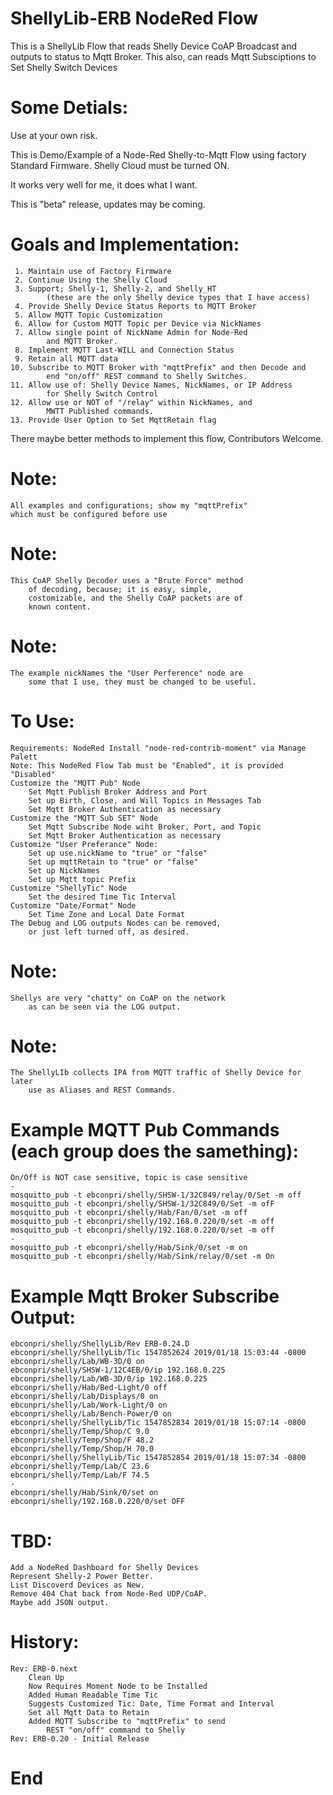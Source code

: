# ShellyLib-ERB NodeRed Flow
This is a ShellyLib Flow that reads Shelly Device CoAP Broadcast and outputs to status to Mqtt Broker. 
This also, can reads Mqtt Subsciptions to Set Shelly Switch Devices

# Some Detials:

Use at your own risk.
 
This is Demo/Example of a Node-Red Shelly-to-Mqtt Flow using 
factory Standard Firmware. Shelly Cloud must be turned ON.

It works very well for me, it does what I want.

This is "beta" release, updates may be coming.

# Goals and Implementation:

     1. Maintain use of Factory Firmware
     2. Continue Using the Shelly Cloud
     3. Support; Shelly-1, Shelly-2, and Shelly_HT
            (these are the only Shelly device types that I have access)
     4. Provide Shelly Device Status Reports to MQTT Broker
     5. Allow MQTT Topic Customization
     6. Allow for Custom MQTT Topic per Device via NickNames
     7. Allow single point of NickName Admin for Node-Red
            and MQTT Broker.
     8. Implement MQTT Last-WILL and Connection Status
     9. Retain all MQTT data
    10. Subscribe to MQTT Broker with "mqttPrefix" and then Decode and
            end "on/off" REST command to Shelly Switches.
    11. Allow use of: Shelly Device Names, NickNames, or IP Address
            for Shelly Switch Control
    12. Allow use or NOT of "/relay" within NickNames, and 
            MWTT Published commands.
    13. Provide User Option to Set MqttRetain flag

There maybe better methods to implement this flow,
    Contributors Welcome.
    
# Note:

    All examples and configurations; show my "mqttPrefix"
    which must be configured before use
    
# Note:

    This CoAP Shelly Decoder uses a "Brute Force" method
        of decoding, because; it is easy, simple,
        costomizable, and the Shelly CoAP packets are of
        known content.

# Note:

    The example nickNames the "User Perference" node are
        some that I use, they must be changed to be useful.

# To Use:

    Requirements: NodeRed Install "node-red-contrib-moment" via Manage Palett
    Note: This NodeRed Flow Tab must be "Enabled", it is provided "Disabled"
    Customize the "MQTT Pub" Node
        Set Mqtt Publish Broker Address and Port
        Set up Birth, Close, and Will Topics in Messages Tab
        Set Mqtt Broker Authentication as necessary
    Customize the "MQTT Sub SET" Node
        Set Mqtt Subscribe Node wiht Broker, Port, and Topic
        Set Mqtt Broker Authentication as necessary
    Customize "User Preferance" Node:
        Set up use.nickName to "true" or "false"
        Set up mqttRetain to "true" or "false"
        Set up NickNames
        Set up Mqtt topic Prefix
    Customize "ShellyTic" Node
        Set the desired Time Tic Interval
    Customize "Date/Format" Node
        Set Time Zone and Local Date Format
    The Debug and LOG outputs Nodes can be removed, 
        or just left turned off, as desired.
    
    
# Note:

    Shellys are very "chatty" on CoAP on the network
        as can be seen via the LOG output.

# Note:

    The ShellyLIb collects IPA from MQTT traffic of Shelly Device for later
        use as Aliases and REST Commands.
        
# Example MQTT Pub Commands (each group does the samething):

    On/Off is NOT case sensitive, topic is case sensitive
    -
    mosquitto_pub -t ebconpri/shelly/SHSW-1/32C849/relay/0/Set -m off
    mosquitto_pub -t ebconpri/shelly/SHSW-1/32C849/0/Set -m ofF
    mosquitto_pub -t ebconpri/shelly/Hab/Fan/0/set -m off
    mosquitto_pub -t ebconpri/shelly/192.168.0.220/0/set -m off
    mosquitto_pub -t ebconpri/shelly/192.168.0.220/0/set -m off
    -
    mosquitto_pub -t ebconpri/shelly/Hab/Sink/0/set -m on
    mosquitto_pub -t ebconpri/shelly/Hab/Sink/relay/0/set -m On
    
    
# Example Mqtt Broker Subscribe Output:

    ebconpri/shelly/ShellyLib/Rev ERB-0.24.D
    ebconpri/shelly/ShellyLib/Tic 1547852624 2019/01/18 15:03:44 -0800
    ebconpri/shelly/Lab/WB-3D/0 on
    ebconpri/shelly/SHSW-1/12C4EB/0/ip 192.168.0.225
    ebconpri/shelly/Lab/WB-3D/0/ip 192.168.0.225
    ebconpri/shelly/Hab/Bed-Light/0 off
    ebconpri/shelly/Lab/Displays/0 on
    ebconpri/shelly/Lab/Work-Light/0 on
    ebconpri/shelly/Lab/Bench-Power/0 on
    ebconpri/shelly/ShellyLib/Tic 1547852834 2019/01/18 15:07:14 -0800
    ebconpri/shelly/Temp/Shop/C 9.0
    ebconpri/shelly/Temp/Shop/F 48.2
    ebconpri/shelly/Temp/Shop/H 70.0
    ebconpri/shelly/ShellyLib/Tic 1547852854 2019/01/18 15:07:34 -0800
    ebconpri/shelly/Temp/Lab/C 23.6
    ebconpri/shelly/Temp/Lab/F 74.5
    -
    ebconpri/shelly/Hab/Sink/0/set on
    ebconpri/shelly/192.168.0.220/0/set OFF


# TBD:

    Add a NodeRed Dashboard for Shelly Devices
    Represent Shelly-2 Power Better.
    List Discoverd Devices as New.
    Remove 404 Chat back from Node-Red UDP/CoAP.
    Maybe add JSON output.


# History:

    Rev: ERB-0.next
        Clean Up
        Now Requires Moment Node to be Installed
        Added Human Readable Time Tic
        Suggests Customized Tic: Date, Time Format and Interval
        Set all Mqtt Data to Retain
        Added MQTT Subscribe to "mqttPrefix" to send 
            REST "on/off" command to Shelly
    Rev: ERB-0.20 - Initial Release
    
# End
